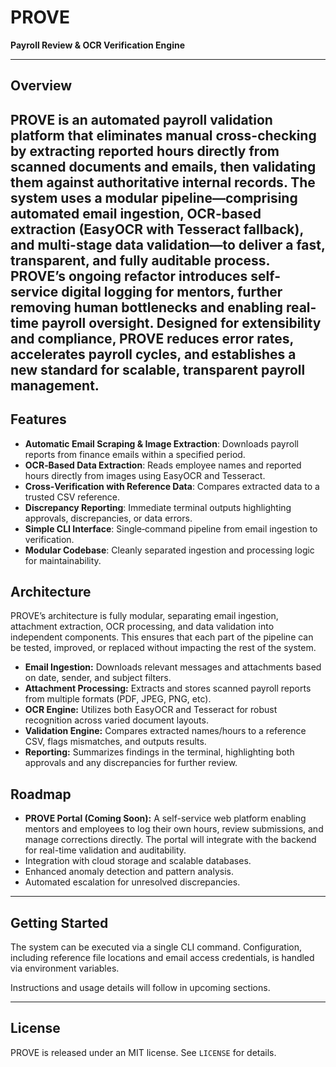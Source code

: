 # PROVE  
**Payroll Review & OCR Verification Engine**

---

## Overview

**PROVE** is an automated payroll validation platform that eliminates manual cross-checking by extracting reported hours directly from scanned documents and emails, then validating them against authoritative internal records. The system uses a modular pipeline—comprising automated email ingestion, OCR-based extraction (EasyOCR with Tesseract fallback), and multi-stage data validation—to deliver a fast, transparent, and fully auditable process. PROVE’s ongoing refactor introduces self-service digital logging for mentors, further removing human bottlenecks and enabling real-time payroll oversight. Designed for extensibility and compliance, PROVE reduces error rates, accelerates payroll cycles, and establishes a new standard for scalable, transparent payroll management.
---

## Features

- **Automatic Email Scraping & Image Extraction**: Downloads payroll reports from finance emails within a specified period.  
- **OCR‑Based Data Extraction**: Reads employee names and reported hours directly from images using EasyOCR and Tesseract.  
- **Cross‑Verification with Reference Data**: Compares extracted data to a trusted CSV reference.  
- **Discrepancy Reporting**: Immediate terminal outputs highlighting approvals, discrepancies, or data errors.  
- **Simple CLI Interface**: Single‑command pipeline from email ingestion to verification.  
- **Modular Codebase**: Cleanly separated ingestion and processing logic for maintainability.  

## Architecture

PROVE’s architecture is fully modular, separating email ingestion, attachment extraction, OCR processing, and data validation into independent components. This ensures that each part of the pipeline can be tested, improved, or replaced without impacting the rest of the system.

- **Email Ingestion:** Downloads relevant messages and attachments based on date, sender, and subject filters.
- **Attachment Processing:** Extracts and stores scanned payroll reports from multiple formats (PDF, JPEG, PNG, etc).
- **OCR Engine:** Utilizes both EasyOCR and Tesseract for robust recognition across varied document layouts.
- **Validation Engine:** Compares extracted names/hours to a reference CSV, flags mismatches, and outputs results.
- **Reporting:** Summarizes findings in the terminal, highlighting both approvals and any discrepancies for further review.

## Roadmap

- **PROVE Portal (Coming Soon):** A self-service web platform enabling mentors and employees to log their own hours, review submissions, and manage corrections directly. The portal will integrate with the backend for real-time validation and auditability.
- Integration with cloud storage and scalable databases.
- Enhanced anomaly detection and pattern analysis.
- Automated escalation for unresolved discrepancies.

---

## Getting Started

The system can be executed via a single CLI command. Configuration, including reference file locations and email access credentials, is handled via environment variables.

Instructions and usage details will follow in upcoming sections.

---

## License

PROVE is released under an MIT license. See `LICENSE` for details.


